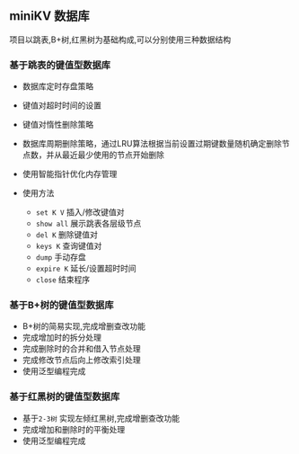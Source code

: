 ## miniKV 数据库
项目以跳表,B+树,红黑树为基础构成,可以分别使用三种数据结构
### 基于跳表的键值型数据库
   - 数据库定时存盘策略
   - 键值对超时时间的设置
   - 键值对惰性删除策略
   - 数据库周期删除策略，通过LRU算法根据当前设置过期键数量随机确定删除节点数，并从最近最少使用的节点开始删除
   - 使用智能指针优化内存管理
   
- 使用方法
   - `set K V` 插入/修改键值对
   - `show all` 展示跳表各层级节点
   - `del K` 删除键值对
   - `keys K` 查询键值对
   - `dump` 手动存盘
   - `expire K` 延长/设置超时时间
   - `close` 结束程序
### 基于B+树的键值型数据库
   - B+树的简易实现,完成增删查改功能
   - 完成增加时的拆分处理
   - 完成删除时的合并和借入节点处理
   - 完成修改节点后向上修改索引处理
   - 使用泛型编程完成
### 基于红黑树的键值型数据库
   - 基于`2-3树` 实现左倾红黑树,完成增删查改功能
   - 完成增加和删除时的平衡处理
   - 使用泛型编程完成
